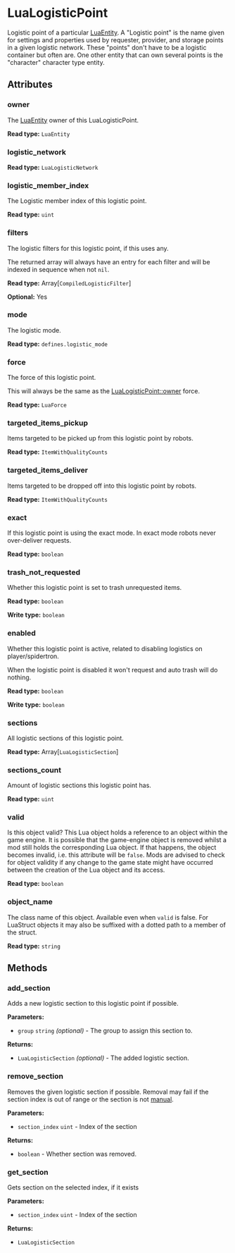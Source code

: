# LuaLogisticPoint

Logistic point of a particular [LuaEntity](runtime:LuaEntity). A "Logistic point" is the name given for settings and properties used by requester, provider, and storage points in a given logistic network. These "points" don't have to be a logistic container but often are. One other entity that can own several points is the "character" character type entity.

## Attributes

### owner

The [LuaEntity](runtime:LuaEntity) owner of this LuaLogisticPoint.

**Read type:** `LuaEntity`

### logistic_network

**Read type:** `LuaLogisticNetwork`

### logistic_member_index

The Logistic member index of this logistic point.

**Read type:** `uint`

### filters

The logistic filters for this logistic point, if this uses any.

The returned array will always have an entry for each filter and will be indexed in sequence when not `nil`.

**Read type:** Array[`CompiledLogisticFilter`]

**Optional:** Yes

### mode

The logistic mode.

**Read type:** `defines.logistic_mode`

### force

The force of this logistic point.

This will always be the same as the [LuaLogisticPoint::owner](runtime:LuaLogisticPoint::owner) force.

**Read type:** `LuaForce`

### targeted_items_pickup

Items targeted to be picked up from this logistic point by robots.

**Read type:** `ItemWithQualityCounts`

### targeted_items_deliver

Items targeted to be dropped off into this logistic point by robots.

**Read type:** `ItemWithQualityCounts`

### exact

If this logistic point is using the exact mode. In exact mode robots never over-deliver requests.

**Read type:** `boolean`

### trash_not_requested

Whether this logistic point is set to trash unrequested items.

**Read type:** `boolean`

**Write type:** `boolean`

### enabled

Whether this logistic point is active, related to disabling logistics on player/spidertron.

When the logistic point is disabled it won't request and auto trash will do nothing.

**Read type:** `boolean`

**Write type:** `boolean`

### sections

All logistic sections of this logistic point.

**Read type:** Array[`LuaLogisticSection`]

### sections_count

Amount of logistic sections this logistic point has.

**Read type:** `uint`

### valid

Is this object valid? This Lua object holds a reference to an object within the game engine. It is possible that the game-engine object is removed whilst a mod still holds the corresponding Lua object. If that happens, the object becomes invalid, i.e. this attribute will be `false`. Mods are advised to check for object validity if any change to the game state might have occurred between the creation of the Lua object and its access.

**Read type:** `boolean`

### object_name

The class name of this object. Available even when `valid` is false. For LuaStruct objects it may also be suffixed with a dotted path to a member of the struct.

**Read type:** `string`

## Methods

### add_section

Adds a new logistic section to this logistic point if possible.

**Parameters:**

- `group` `string` *(optional)* - The group to assign this section to.

**Returns:**

- `LuaLogisticSection` *(optional)* - The added logistic section.

### remove_section

Removes the given logistic section if possible. Removal may fail if the section index is out of range or the section is not [manual](runtime:LuaLogisticSection::is_manual).

**Parameters:**

- `section_index` `uint` - Index of the section

**Returns:**

- `boolean` - Whether section was removed.

### get_section

Gets section on the selected index, if it exists

**Parameters:**

- `section_index` `uint` - Index of the section

**Returns:**

- `LuaLogisticSection`

